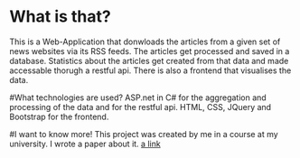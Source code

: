 # What is that?
This is a Web-Application that donwloads the articles from a given set of news websites via its RSS feeds. The articles get processed and saved in a database. Statistics about the articles get created from that data and made accessable thorugh a restful api. There is also a frontend that visualises the data.

#What technologies are used?
ASP.net in C# for the aggregation and processing of the data and for the restful api.
HTML, CSS, JQuery and Bootstrap for the frontend.

#I want to know more!
This project was created by me in a course at my university. I wrote a paper about it. [a link](https://github.com/MoritzGoeckel/NewsAggregator/blob/master/Paper_MongoDB.pdf)
